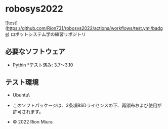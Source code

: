 # robosys2022

![test] (https://github.com/Rion731/robosys2022/actions/workflows/test.yml/badge)
ロボットシステム学の練習リポジトリ


## 必要なソフトウェア
* Pythin
  *テスト済み: 3.7～3.10

## テスト環境
* Ubuntu\

* このソフトパッケージは、3条項BSDライセンスの下、再頒布および使用が許可されます。
* © 2022 Rion Miura 
